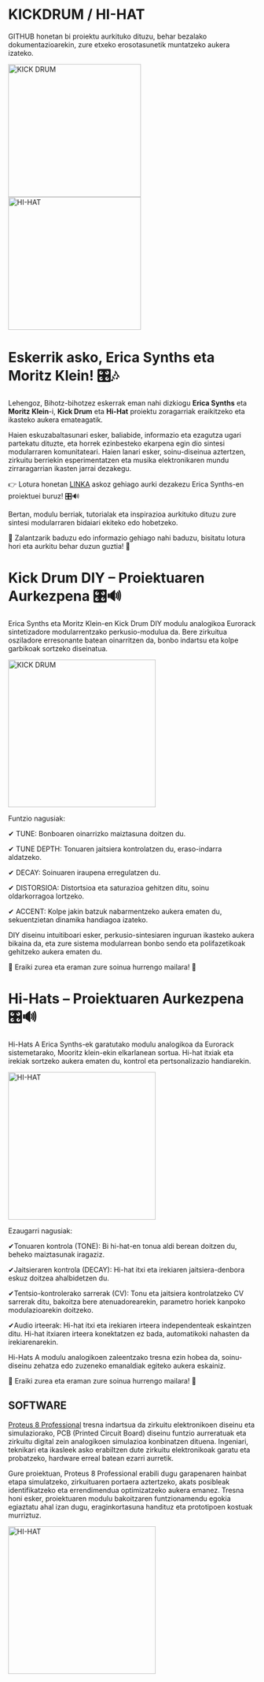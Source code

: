 # KICKDRUM / HI-HAT
GITHUB honetan bi proiektu aurkituko dituzu, behar bezalako dokumentazioarekin, zure etxeko erosotasunetik muntatzeko aukera izateko.

<img src="https://nightlife-electronics.com/cdn/shop/files/EDUDIYKickDrums_900x.jpg?v=1692643542" alt="KICK DRUM" width="270"><img src="https://nightlife-electronics.com/cdn/shop/files/EricaSynthsEDUDIYHiHat_540x.jpg?v=1704398624" alt="HI-HAT" width="270">

# **Eskerrik asko, Erica Synths eta Moritz Klein! 🎛️🎶**  

Lehengoz, Bihotz-bihotzez eskerrak eman nahi dizkiogu **Erica Synths** eta **Moritz Klein**-i, **Kick Drum** eta **Hi-Hat** proiektu zoragarriak eraikitzeko eta ikasteko aukera emateagatik.  

Haien eskuzabaltasunari esker, baliabide, informazio eta ezagutza ugari partekatu dituzte, eta horrek ezinbesteko ekarpena egin dio sintesi modularraren komunitateari. Haien lanari esker, soinu-diseinua aztertzen, zirkuitu berriekin esperimentatzen eta musika elektronikaren mundu zirraragarrian ikasten jarrai dezakegu.  

👉 Lotura honetan [LINKA](ericasynths.lv)  askoz gehiago aurki dezakezu Erica Synths-en proiektuei buruz! 🎛🔊

Bertan, modulu berriak, tutorialak eta inspirazioa aurkituko dituzu zure sintesi modularraren bidaiari ekiteko edo hobetzeko.

🔹 Zalantzarik baduzu edo informazio gehiago nahi baduzu, bisitatu lotura hori eta aurkitu behar duzun guztia! 🚀



# **Kick Drum DIY – Proiektuaren Aurkezpena 🎛️🔊**
Erica Synths eta Moritz Klein-en Kick Drum DIY modulu analogikoa Eurorack sintetizadore modularrentzako perkusio-modulua da. Bere zirkuitua osziladore erresonante batean oinarritzen da, bonbo indartsu eta kolpe garbikoak sortzeko diseinatua.

<img src="https://nightlife-electronics.com/cdn/shop/files/EDUDIYKickDrums_900x.jpg?v=1692643542" alt="KICK DRUM" width="300">

Funtzio nagusiak:

✔ TUNE: Bonboaren oinarrizko maiztasuna doitzen du.

✔ TUNE DEPTH: Tonuaren jaitsiera kontrolatzen du, eraso-indarra aldatzeko.

✔ DECAY: Soinuaren iraupena erregulatzen du.

✔ DISTORSIOA: Distortsioa eta saturazioa gehitzen ditu, soinu oldarkorragoa lortzeko.

✔ ACCENT: Kolpe jakin batzuk nabarmentzeko aukera ematen du, sekuentzietan dinamika handiagoa izateko.

DIY diseinu intuitiboari esker, perkusio-sintesiaren inguruan ikasteko aukera bikaina da, eta zure sistema modularrean bonbo sendo eta polifazetikoak gehitzeko aukera ematen du.


🔧 Eraiki zurea eta eraman zure soinua hurrengo mailara! 🚀


# **Hi-Hats  – Proiektuaren Aurkezpena 🎛️🔊**

Hi-Hats A Erica Synths-ek garatutako modulu analogikoa da Eurorack sistemetarako, Mooritz klein-ekin elkarlanean sortua. Hi-hat itxiak eta irekiak sortzeko aukera ematen du, kontrol eta pertsonalizazio handiarekin.

<img src="https://nightlife-electronics.com/cdn/shop/files/EricaSynthsEDUDIYHiHat_540x.jpg?v=1704398624" alt="HI-HAT" width="300">

Ezaugarri nagusiak:

✔Tonuaren kontrola (TONE): Bi hi-hat-en tonua aldi berean doitzen du, beheko maiztasunak iragaziz.

✔Jaitsieraren kontrola (DECAY): Hi-hat itxi eta irekiaren jaitsiera-denbora eskuz doitzea ahalbidetzen du.

✔Tentsio-kontrolerako sarrerak (CV): Tonu eta jaitsiera kontrolatzeko CV sarrerak ditu, bakoitza bere atenuadorearekin, parametro horiek kanpoko modulazioarekin doitzeko.

✔Audio irteerak: Hi-hat itxi eta irekiaren irteera independenteak eskaintzen ditu. Hi-hat itxiaren irteera konektatzen ez bada, automatikoki nahasten da irekiarenarekin.


Hi-Hats A modulu analogikoen zaleentzako tresna ezin hobea da, soinu-diseinu zehatza edo zuzeneko emanaldiak egiteko aukera eskainiz.

🔧 Eraiki zurea eta eraman zure soinua hurrengo mailara! 🚀



SOFTWARE
---

[Proteus 8 Professional](https://www.labcenter.com/) tresna indartsua da zirkuitu elektronikoen diseinu eta simulaziorako, PCB (Printed Circuit Board) diseinu funtzio aurreratuak eta zirkuitu digital zein analogikoen simulazioa konbinatzen dituena. Ingeniari, teknikari eta ikasleek asko erabiltzen dute zirkuitu elektronikoak garatu eta probatzeko, hardware erreal batean ezarri aurretik.

Gure proiektuan, Proteus 8 Professional erabili dugu garapenaren hainbat etapa simulatzeko, zirkuituaren portaera aztertzeko, akats posibleak identifikatzeko eta errendimendua optimizatzeko aukera emanez. Tresna honi esker, proiektuaren modulu bakoitzaren funtzionamendu egokia egiaztatu ahal izan dugu, eraginkortasuna handituz eta prototipoen kostuak murriztuz.

<img src="https://www.pcbnow.eu/image/cache/catalog/blog/technical_support/Proteus/logo-1400x875.png" alt="HI-HAT" width="300">
